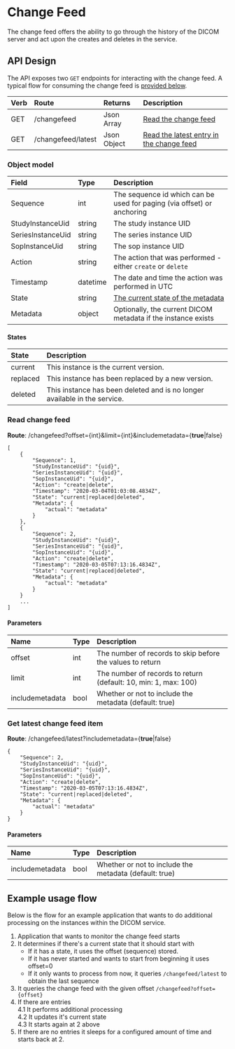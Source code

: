 ﻿# Change Feed

The change feed offers the ability to go through the history of the DICOM server and act upon the creates and deletes in the service.

## API Design

The API exposes two `GET` endpoints for interacting with the change feed. A typical flow for consuming the change feed is [provided below](#example-usage-flow).

Verb | Route              | Returns     | Description
:--- | :----------------- | :---------- | :---
GET  | /changefeed        | Json Array  | [Read the change feed](#read-change-feed)
GET  | /changefeed/latest | Json Object | [Read the latest entry in the change feed](#get-latest-change-feed-item)

### Object model
Field               | Type      | Description
:------------------ | :-------- | :---
Sequence            | int       | The sequence id which can be used for paging (via offset) or anchoring
StudyInstanceUid    | string    | The study instance UID
SeriesInstanceUid   | string    | The series instance UID
SopInstanceUid      | string    | The sop instance UID
Action              | string    | The action that was performed - either `create` or `delete`
Timestamp           | datetime  | The date and time the action was performed in UTC
State               | string    | [The current state of the metadata](#states)
Metadata            | object    | Optionally, the current DICOM metadata if the instance exists

#### States
State    | Description 
:------- | :--- 
current  | This instance is the current version.
replaced | This instance has been replaced by a new version.
deleted  | This instance has been deleted and is no longer available in the service.

### Read change feed
**Route**: /changefeed?offset={int}&limit={int}&includemetadata={**true**|false}
```
[
    {
        "Sequence": 1,
        "StudyInstanceUid": "{uid}",
        "SeriesInstanceUid": "{uid}",
        "SopInstanceUid": "{uid}",
        "Action": "create|delete",
        "Timestamp": "2020-03-04T01:03:08.4834Z",
        "State": "current|replaced|deleted",
        "Metadata": {
            "actual": "metadata"
        }
    },
    {
        "Sequence": 2,
        "StudyInstanceUid": "{uid}",
        "SeriesInstanceUid": "{uid}",
        "SopInstanceUid": "{uid}",
        "Action": "create|delete",
        "Timestamp": "2020-03-05T07:13:16.4834Z",
        "State": "current|replaced|deleted",
        "Metadata": {
            "actual": "metadata"
        }
    }
    ...
]
```

#### Parameters
Name            | Type | Description
:-------------- | :--- | :---
offset          | int  | The number of records to skip before the values to return
limit           | int  | The number of records to return (default: 10, min: 1, max: 100)
includemetadata | bool | Whether or not to include the metadata (default: true)

### Get latest change feed item
**Route**: /changefeed/latest?includemetadata={**true**|false}
```
{
    "Sequence": 2,
    "StudyInstanceUid": "{uid}",
    "SeriesInstanceUid": "{uid}",
    "SopInstanceUid": "{uid}",
    "Action": "create|delete",
    "Timestamp": "2020-03-05T07:13:16.4834Z",
    "State": "current|replaced|deleted",
    "Metadata": {
        "actual": "metadata"
    }
}
```

#### Parameters
Name            | Type | Description
:-------------- | :--- | :---
includemetadata | bool | Whether or not to include the metadata (default: true)

## Example usage flow
Below is the flow for an example application that wants to do additional processing on the instances within the DICOM service.

1. Application that wants to monitor the change feed starts
2. It determines if there's a current state that it should start with
   * If it has a state, it uses the offset (sequence) stored.
   * If it has never started and wants to start from beginning it uses offset=0  
   * If it only wants to process from now, it queries `/changefeed/latest` to obtain the last sequence
3. It queries the change feed with the given offset `/changefeed?offset={offset}`
4. If there are entries  
  4.1 It performs additional processing  
  4.2 It updates it's current state  
  4.3 It starts again at 2 above  
5. If there are no entries it sleeps for a configured amount of time and starts back at 2.
